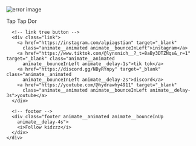 <!DOCTYPE html>
<html lang="en">
  <head>
    <meta charset="UTF-8">
    <meta http-equiv="X-UA-Compatible" content="IE=edge">
    <meta name="viewport" content="width=device-width, initial-scale=1.0">
    <link rel="stylesheet" href="style.css" />
    <link rel="preconnect" href="https://fonts.googleapis.com">
    <link rel="preconnect" href="https://fonts.gstatic.com" crossorigin>
    <link
      href="https://fonts.googleapis.com/css2?family=Bebas+Neue&display=swap"
      rel="stylesheet">
    <link
      rel="stylesheet"
      href="https://cdnjs.cloudflare.com/ajax/libs/animate.css/4.1.1/animate.min.css"
      />
    <title>Lynxcode LinkTree</title>
  </head>
  <body>
    <div class="container animate__animated animate__zoomIn">
      <!-- profile picture -->
      <div class="profile">
        <img src="IMG_20230120_134050_069.jpg" alt="error image" class="animate__animated
          animate__pulse animate__infinite" />
        <p class="animate__animated animate__fadeInDownBig">Tap Tap Dor</p>
      </div>

      <!-- link tree button -->
      <div class="link">
        <a href="https://instagram.com/alpiagstian" target="_blank"
          class="animate__animated animate__bounceInLeft">instagram</a>
        <a href="https://www.tiktok.com/@lynxnich__?_t=8aBy3DTZNqs&_r=1" target="_blank" class="animate__animated
          animate__bounceInLeft animate__delay-1s">tik tok</a>
        <a href="https://discord.gg/NByRYnpy" target="_blank" class="animate__animated
          animate__bounceInLeft animate__delay-2s">discord</a>
        <a href="https://youtube.com/@hydrawhy4911" target="_blank"
          class="animate__animated animate__bounceInLeft animate__delay-3s">youtube</a>
      </div>

      <!-- footer -->
      <div class="footer animate__animated animate__bounceInUp
        animate__delay-4s">
        <i>Follow kidzzz</i>
      </div>
    </div>
  </body>
</html>
